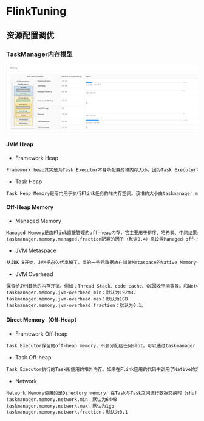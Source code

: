 # FlinkTuning

## 资源配置调优

### TaskManager内存模型

![image](./image/taskmanager.png)

#### JVM Heap

- Framework Heap

```txt
Framework heap其实是为Task Executor本身所配置的堆内存大小，因为Task Executor本身也是一个Java。Framework Heap是Flink框架保留的，是不会用来执行Task的。该堆的大小由taskmanager.memory.framework.heap.size参数控制，它的运行所需资源比较轻量级，默认为128M。
```

- Task Heap
```txt
Task Heap Memory是专门用于执行Flink任务的堆内存空间。该堆的大小由taskmanager.memory.task.heap.size参数指定。这个参数的默认为：Total Flink Memory – Framework Heap – Task off-heap memory – Managed Memory – Network Memory。
```

#### Off-Heap Memory

- Managed Memory
```txt
Managed Memory是由Flink直接管理的off-heap内存，它主要用于排序、哈希表、中间结果缓存、RocksDB的backend。其实它是Task Executor管理的off-heap内存。它可以由taskmanager.memory.managed.size 参数直接配置指定，默认是不配置的。默认是通过
taskmanager.memory.managed.fraction配置的因子（默认0.4）来设置Managed off-heap memory，默认为Total Flink Memory的40%
```

- JVM Metaspace
```txt
从JDK 8开始，JVM把永久代拿掉了。类的一些元数据放在叫做Metaspace的Native Memory中。在Flink中的JVM Metaspace Memory也一样，它配置的是Task Manager JVM的元空间内存大小。通过taskmanager.memory.jvm-metaspace.size参数配置，默认为256MB。
```

- JVM Overhead
```txt
保留给JVM其他的内存开销。例如：Thread Stack、code cache、GC回收空间等等。和Network Memory的配置方法类似。它也由三个配置决定：
taskmanager.memory.jvm-overhead.min：默认为192MB，
taskmanager.memory.jvm-overhead.max：默认为1GB
taskmanager.memory.jvm-overhead.fraction：默认为0.1。
```

#### Direct Memory（Off-Heap）
- Framework Off-heap
```txt
Task Executor保留的off-heap memory，不会分配给任何slot。可以通过taskmanager.memory.framework.off-heap.size参数指定，默认为128M。
```
- Task Off-heap
```txt
Task Executor执行的Task所使用的堆外内存。如果在Flink应用的代码中调用了Native的方法，需要用到off-heap内存，这些内存会分配到Off-heap堆外内存中。可以通过指定taskmanager.memory.task.off-heap.size来配置，默认为0。如果代码中需要调用Native Method并分配堆外内存，可以指定该参数。一般不使用，所以大多数时候可以保持0。
```
- Network
```txt
Network Memory使用的是Directory memory，在Task与Task之间进行数据交换时（shuffle），需要将数据缓存下来，缓存能够使用的内存大小就是这个Network Memory。它由是三个参数决定：
taskmanager.memory.network.min：默认为64MB
taskmanager.memory.network.max：默认为1gb
taskmanager.memory.network.fraction：默认为0.1
```